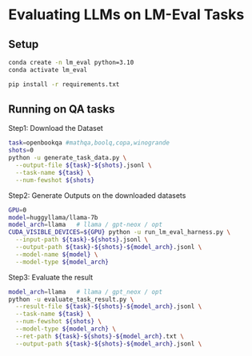 # Evaluating LLMs on LM-Eval Tasks

## Setup

```bash
conda create -n lm_eval python=3.10
conda activate lm_eval

pip install -r requirements.txt
```

## Running on QA tasks

Step1: Download the Dataset
```bash
task=openbookqa #mathqa,boolq,copa,winogrande
shots=0 
python -u generate_task_data.py \
  --output-file ${task}-${shots}.jsonl \
  --task-name ${task} \
  --num-fewshot ${shots}
```

Step2: Generate Outputs on the downloaded datasets 
```bash
GPU=0
model=huggyllama/llama-7b
model_arch=llama   # llama / gpt-neox / opt
CUDA_VISIBLE_DEVICES=${GPU} python -u run_lm_eval_harness.py \
  --input-path ${task}-${shots}.jsonl \
  --output-path ${task}-${shots}-${model_arch}.jsonl \
  --model-name ${model} \
  --model-type ${model_arch}
```

Step3: Evaluate the result
```bash
model_arch=llama   # llama / gpt_neox / opt 
python -u evaluate_task_result.py \
  --result-file ${task}-${shots}-${model_arch}.jsonl \
  --task-name ${task} \
  --num-fewshot ${shots} \
  --model-type ${model_arch} \
  --ret-path ${task}-${shots}-${model_arch}.txt \
  --output-path ${task}-${shots}-${model_arch}.jsonl \
```